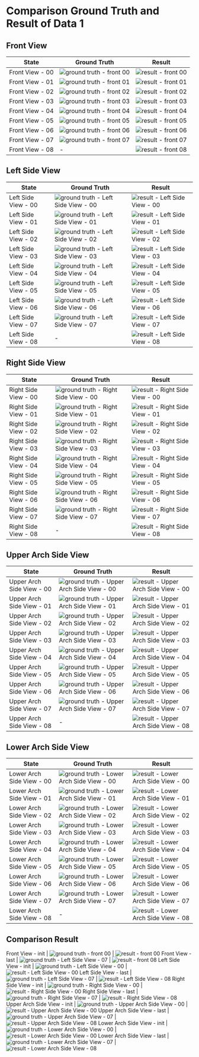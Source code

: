 # Comparison Ground Truth and Result of Data 1

## Front View
State | Ground Truth | Result
--- | --- | ---
Front View - 00 | ![ground truth - front 00](https://github.com/s-triar/tooth-aligner/blob/main/comparison_image/TOOTH_MOTION/SN/GT/SN/DEPAN%20-%2000.png?raw=true) | ![result - front 00](https://github.com/s-triar/tooth-aligner/blob/main/comparison_image/TOOTH_MOTION/SN/SC/SN/DEPAN%20-%2000.png)
Front View - 01 | ![ground truth - front 01](https://github.com/s-triar/tooth-aligner/blob/main/comparison_image/TOOTH_MOTION/SN/GT/SN/DEPAN%20-%2001.png?raw=true) | ![result - front 01](https://github.com/s-triar/tooth-aligner/blob/main/comparison_image/TOOTH_MOTION/SN/SC/SN/DEPAN%20-%2001.png)
Front View - 02 | ![ground truth - front 02](https://github.com/s-triar/tooth-aligner/blob/main/comparison_image/TOOTH_MOTION/SN/GT/SN/DEPAN%20-%2002.png?raw=true) | ![result - front 02](https://github.com/s-triar/tooth-aligner/blob/main/comparison_image/TOOTH_MOTION/SN/SC/SN/DEPAN%20-%2002.png)
Front View - 03 | ![ground truth - front 03](https://github.com/s-triar/tooth-aligner/blob/main/comparison_image/TOOTH_MOTION/SN/GT/SN/DEPAN%20-%2003.png?raw=true) | ![result - front 03](https://github.com/s-triar/tooth-aligner/blob/main/comparison_image/TOOTH_MOTION/SN/SC/SN/DEPAN%20-%2003.png)
Front View - 04 | ![ground truth - front 04](https://github.com/s-triar/tooth-aligner/blob/main/comparison_image/TOOTH_MOTION/SN/GT/SN/DEPAN%20-%2004.png?raw=true) | ![result - front 04](https://github.com/s-triar/tooth-aligner/blob/main/comparison_image/TOOTH_MOTION/SN/SC/SN/DEPAN%20-%2004.png)
Front View - 05 | ![ground truth - front 05](https://github.com/s-triar/tooth-aligner/blob/main/comparison_image/TOOTH_MOTION/SN/GT/SN/DEPAN%20-%2005.png?raw=true) | ![result - front 05](https://github.com/s-triar/tooth-aligner/blob/main/comparison_image/TOOTH_MOTION/SN/SC/SN/DEPAN%20-%2005.png)
Front View - 06 | ![ground truth - front 06](https://github.com/s-triar/tooth-aligner/blob/main/comparison_image/TOOTH_MOTION/SN/GT/SN/DEPAN%20-%2006.png?raw=true) | ![result - front 06](https://github.com/s-triar/tooth-aligner/blob/main/comparison_image/TOOTH_MOTION/SN/SC/SN/DEPAN%20-%2006.png)
Front View - 07 | ![ground truth - front 07](https://github.com/s-triar/tooth-aligner/blob/main/comparison_image/TOOTH_MOTION/SN/GT/SN/DEPAN%20-%2007.png?raw=true) | ![result - front 07](https://github.com/s-triar/tooth-aligner/blob/main/comparison_image/TOOTH_MOTION/SN/SC/SN/DEPAN%20-%2007.png)
Front View - 08 | - | ![result - front 08](https://github.com/s-triar/tooth-aligner/blob/main/comparison_image/TOOTH_MOTION/SN/SC/SN/DEPAN%20-%2008.png)

## Left Side View
State | Ground Truth | Result
--- | --- | ---
Left Side View - 00 | ![ground truth - Left Side View - 00](https://github.com/s-triar/tooth-aligner/blob/main/comparison_image/TOOTH_MOTION/SN/GT/SN/DARI%20KIRI%20-%2000.png?raw=true) | ![result - Left Side View - 00](https://github.com/s-triar/tooth-aligner/blob/main/comparison_image/TOOTH_MOTION/SN/SC/SN/DARI%20KIRI%20-%2000.png)
Left Side View - 01 | ![ground truth - Left Side View - 01](https://github.com/s-triar/tooth-aligner/blob/main/comparison_image/TOOTH_MOTION/SN/GT/SN/DARI%20KIRI%20-%2001.png?raw=true) | ![result - Left Side View - 01](https://github.com/s-triar/tooth-aligner/blob/main/comparison_image/TOOTH_MOTION/SN/SC/SN/DARI%20KIRI%20-%2001.png)
Left Side View - 02 | ![ground truth - Left Side View - 02](https://github.com/s-triar/tooth-aligner/blob/main/comparison_image/TOOTH_MOTION/SN/GT/SN/DARI%20KIRI%20-%2002.png?raw=true) | ![result - Left Side View - 02](https://github.com/s-triar/tooth-aligner/blob/main/comparison_image/TOOTH_MOTION/SN/SC/SN/DARI%20KIRI%20-%2002.png)
Left Side View - 03 | ![ground truth - Left Side View - 03](https://github.com/s-triar/tooth-aligner/blob/main/comparison_image/TOOTH_MOTION/SN/GT/SN/DARI%20KIRI%20-%2003.png?raw=true) | ![result - Left Side View - 03](https://github.com/s-triar/tooth-aligner/blob/main/comparison_image/TOOTH_MOTION/SN/SC/SN/DARI%20KIRI%20-%2003.png)
Left Side View - 04 | ![ground truth - Left Side View - 04](https://github.com/s-triar/tooth-aligner/blob/main/comparison_image/TOOTH_MOTION/SN/GT/SN/DARI%20KIRI%20-%2004.png?raw=true) | ![result - Left Side View - 04](https://github.com/s-triar/tooth-aligner/blob/main/comparison_image/TOOTH_MOTION/SN/SC/SN/DARI%20KIRI%20-%2004.png)
Left Side View - 05 | ![ground truth - Left Side View - 05](https://github.com/s-triar/tooth-aligner/blob/main/comparison_image/TOOTH_MOTION/SN/GT/SN/DARI%20KIRI%20-%2005.png?raw=true) | ![result - Left Side View - 05](https://github.com/s-triar/tooth-aligner/blob/main/comparison_image/TOOTH_MOTION/SN/SC/SN/DARI%20KIRI%20-%2005.png)
Left Side View - 06 | ![ground truth - Left Side View - 06](https://github.com/s-triar/tooth-aligner/blob/main/comparison_image/TOOTH_MOTION/SN/GT/SN/DARI%20KIRI%20-%2006.png?raw=true) | ![result - Left Side View - 06](https://github.com/s-triar/tooth-aligner/blob/main/comparison_image/TOOTH_MOTION/SN/SC/SN/DARI%20KIRI%20-%2006.png)
Left Side View - 07 | ![ground truth - Left Side View - 07](https://github.com/s-triar/tooth-aligner/blob/main/comparison_image/TOOTH_MOTION/SN/GT/SN/DARI%20KIRI%20-%2007.png?raw=true) | ![result - Left Side View - 07](https://github.com/s-triar/tooth-aligner/blob/main/comparison_image/TOOTH_MOTION/SN/SC/SN/DARI%20KIRI%20-%2007.png)
Left Side View - 08 | - | ![result - Left Side View - 08](https://github.com/s-triar/tooth-aligner/blob/main/comparison_image/TOOTH_MOTION/SN/SC/SN/DARI%20KIRI%20-%2008.png?raw=true)

## Right Side View
State | Ground Truth | Result
--- | --- | ---
Right Side View - 00 | ![ground truth - Right Side View - 00](https://github.com/s-triar/tooth-aligner/blob/main/comparison_image/TOOTH_MOTION/SN/GT/SN/DARI%20KANAN%20-%2000.png?raw=true) | ![result - Right Side View - 00](https://github.com/s-triar/tooth-aligner/blob/main/comparison_image/TOOTH_MOTION/SN/SC/SN/DARI%20KANAN%20-%2000.png)
Right Side View - 01 | ![ground truth - Right Side View - 01](https://github.com/s-triar/tooth-aligner/blob/main/comparison_image/TOOTH_MOTION/SN/GT/SN/DARI%20KANAN%20-%2001.png?raw=true) | ![result - Right Side View - 01](https://github.com/s-triar/tooth-aligner/blob/main/comparison_image/TOOTH_MOTION/SN/SC/SN/DARI%20KANAN%20-%2001.png)
Right Side View - 02 | ![ground truth - Right Side View - 02](https://github.com/s-triar/tooth-aligner/blob/main/comparison_image/TOOTH_MOTION/SN/GT/SN/DARI%20KANAN%20-%2002.png?raw=true) | ![result - Right Side View - 02](https://github.com/s-triar/tooth-aligner/blob/main/comparison_image/TOOTH_MOTION/SN/SC/SN/DARI%20KANAN%20-%2002.png)
Right Side View - 03 | ![ground truth - Right Side View - 03](https://github.com/s-triar/tooth-aligner/blob/main/comparison_image/TOOTH_MOTION/SN/GT/SN/DARI%20KANAN%20-%2003.png?raw=true) | ![result - Right Side View - 03](https://github.com/s-triar/tooth-aligner/blob/main/comparison_image/TOOTH_MOTION/SN/SC/SN/DARI%20KANAN%20-%2003.png)
Right Side View - 04 | ![ground truth - Right Side View - 04](https://github.com/s-triar/tooth-aligner/blob/main/comparison_image/TOOTH_MOTION/SN/GT/SN/DARI%20KANAN%20-%2004.png?raw=true) | ![result - Right Side View - 04](https://github.com/s-triar/tooth-aligner/blob/main/comparison_image/TOOTH_MOTION/SN/SC/SN/DARI%20KANAN%20-%2004.png)
Right Side View - 05 | ![ground truth - Right Side View - 05](https://github.com/s-triar/tooth-aligner/blob/main/comparison_image/TOOTH_MOTION/SN/GT/SN/DARI%20KANAN%20-%2005.png?raw=true) | ![result - Right Side View - 05](https://github.com/s-triar/tooth-aligner/blob/main/comparison_image/TOOTH_MOTION/SN/SC/SN/DARI%20KANAN%20-%2005.png)
Right Side View - 06 | ![ground truth - Right Side View - 06](https://github.com/s-triar/tooth-aligner/blob/main/comparison_image/TOOTH_MOTION/SN/GT/SN/DARI%20KANAN%20-%2006.png?raw=true) | ![result - Right Side View - 06](https://github.com/s-triar/tooth-aligner/blob/main/comparison_image/TOOTH_MOTION/SN/SC/SN/DARI%20KANAN%20-%2006.png)
Right Side View - 07 | ![ground truth - Right Side View - 07](https://github.com/s-triar/tooth-aligner/blob/main/comparison_image/TOOTH_MOTION/SN/GT/SN/DARI%20KANAN%20-%2007.png?raw=true) | ![result - Right Side View - 07](https://github.com/s-triar/tooth-aligner/blob/main/comparison_image/TOOTH_MOTION/SN/SC/SN/DARI%20KANAN%20-%2007.png)
Right Side View - 08 | - | ![result - Right Side View - 08](https://github.com/s-triar/tooth-aligner/blob/main/comparison_image/TOOTH_MOTION/SN/SC/SN/DARI%20KANAN%20-%2008.png?raw=true)

## Upper Arch Side View
State | Ground Truth | Result
--- | --- | ---
Upper Arch Side View - 00 | ![ground truth - Upper Arch Side View - 00](https://github.com/s-triar/tooth-aligner/blob/main/comparison_image/TOOTH_MOTION/SN/GT/SN/RAHANG%20ATAS%20-%2000.png?raw=true) | ![result - Upper Arch Side View - 00](https://github.com/s-triar/tooth-aligner/blob/main/comparison_image/TOOTH_MOTION/SN/SC/SN/RAHANG%20ATAS%20-%2000.png)
Upper Arch Side View - 01 | ![ground truth - Upper Arch Side View - 01](https://github.com/s-triar/tooth-aligner/blob/main/comparison_image/TOOTH_MOTION/SN/GT/SN/RAHANG%20ATAS%20-%2001.png?raw=true) | ![result - Upper Arch Side View - 01](https://github.com/s-triar/tooth-aligner/blob/main/comparison_image/TOOTH_MOTION/SN/SC/SN/RAHANG%20ATAS%20-%2001.png)
Upper Arch Side View - 02 | ![ground truth - Upper Arch Side View - 02](https://github.com/s-triar/tooth-aligner/blob/main/comparison_image/TOOTH_MOTION/SN/GT/SN/RAHANG%20ATAS%20-%2002.png?raw=true) | ![result - Upper Arch Side View - 02](https://github.com/s-triar/tooth-aligner/blob/main/comparison_image/TOOTH_MOTION/SN/SC/SN/RAHANG%20ATAS%20-%2002.png)
Upper Arch Side View - 03 | ![ground truth - Upper Arch Side View - 03](https://github.com/s-triar/tooth-aligner/blob/main/comparison_image/TOOTH_MOTION/SN/GT/SN/RAHANG%20ATAS%20-%2003.png?raw=true) | ![result - Upper Arch Side View - 03](https://github.com/s-triar/tooth-aligner/blob/main/comparison_image/TOOTH_MOTION/SN/SC/SN/RAHANG%20ATAS%20-%2003.png)
Upper Arch Side View - 04 | ![ground truth - Upper Arch Side View - 04](https://github.com/s-triar/tooth-aligner/blob/main/comparison_image/TOOTH_MOTION/SN/GT/SN/RAHANG%20ATAS%20-%2004.png?raw=true) | ![result - Upper Arch Side View - 04](https://github.com/s-triar/tooth-aligner/blob/main/comparison_image/TOOTH_MOTION/SN/SC/SN/RAHANG%20ATAS%20-%2004.png)
Upper Arch Side View - 05 | ![ground truth - Upper Arch Side View - 05](https://github.com/s-triar/tooth-aligner/blob/main/comparison_image/TOOTH_MOTION/SN/GT/SN/RAHANG%20ATAS%20-%2005.png?raw=true) | ![result - Upper Arch Side View - 05](https://github.com/s-triar/tooth-aligner/blob/main/comparison_image/TOOTH_MOTION/SN/SC/SN/RAHANG%20ATAS%20-%2005.png)
Upper Arch Side View - 06 | ![ground truth - Upper Arch Side View - 06](https://github.com/s-triar/tooth-aligner/blob/main/comparison_image/TOOTH_MOTION/SN/GT/SN/RAHANG%20ATAS%20-%2006.png?raw=true) | ![result - Upper Arch Side View - 06](https://github.com/s-triar/tooth-aligner/blob/main/comparison_image/TOOTH_MOTION/SN/SC/SN/RAHANG%20ATAS%20-%2006.png)
Upper Arch Side View - 07 | ![ground truth - Upper Arch Side View - 07](https://github.com/s-triar/tooth-aligner/blob/main/comparison_image/TOOTH_MOTION/SN/GT/SN/RAHANG%20ATAS%20-%2007.png?raw=true) | ![result - Upper Arch Side View - 07](https://github.com/s-triar/tooth-aligner/blob/main/comparison_image/TOOTH_MOTION/SN/SC/SN/RAHANG%20ATAS%20-%2007.png)
Upper Arch Side View - 08 | - | ![result - Upper Arch Side View - 08](https://github.com/s-triar/tooth-aligner/blob/main/comparison_image/TOOTH_MOTION/SN/SC/SN/RAHANG%20ATAS%20-%2008.png?raw=true)

## Lower Arch Side View
State | Ground Truth | Result
--- | --- | ---
Lower Arch Side View - 00 | ![ground truth - Lower Arch Side View - 00](https://github.com/s-triar/tooth-aligner/blob/main/comparison_image/TOOTH_MOTION/SN/GT/SN/RAHANG%20BAWAH%20-%2000.png?raw=true) | ![result - Lower Arch Side View - 00](https://github.com/s-triar/tooth-aligner/blob/main/comparison_image/TOOTH_MOTION/SN/SC/SN/RAHANG%20BAWAH%20-%2000.png)
Lower Arch Side View - 01 | ![ground truth - Lower Arch Side View - 01](https://github.com/s-triar/tooth-aligner/blob/main/comparison_image/TOOTH_MOTION/SN/GT/SN/RAHANG%20BAWAH%20-%2001.png?raw=true) | ![result - Lower Arch Side View - 01](https://github.com/s-triar/tooth-aligner/blob/main/comparison_image/TOOTH_MOTION/SN/SC/SN/RAHANG%20BAWAH%20-%2001.png)
Lower Arch Side View - 02 | ![ground truth - Lower Arch Side View - 02](https://github.com/s-triar/tooth-aligner/blob/main/comparison_image/TOOTH_MOTION/SN/GT/SN/RAHANG%20BAWAH%20-%2002.png?raw=true) | ![result - Lower Arch Side View - 02](https://github.com/s-triar/tooth-aligner/blob/main/comparison_image/TOOTH_MOTION/SN/SC/SN/RAHANG%20BAWAH%20-%2002.png)
Lower Arch Side View - 03 | ![ground truth - Lower Arch Side View - 03](https://github.com/s-triar/tooth-aligner/blob/main/comparison_image/TOOTH_MOTION/SN/GT/SN/RAHANG%20BAWAH%20-%2003.png?raw=true) | ![result - Lower Arch Side View - 03](https://github.com/s-triar/tooth-aligner/blob/main/comparison_image/TOOTH_MOTION/SN/SC/SN/RAHANG%20BAWAH%20-%2003.png)
Lower Arch Side View - 04 | ![ground truth - Lower Arch Side View - 04](https://github.com/s-triar/tooth-aligner/blob/main/comparison_image/TOOTH_MOTION/SN/GT/SN/RAHANG%20BAWAH%20-%2004.png?raw=true) | ![result - Lower Arch Side View - 04](https://github.com/s-triar/tooth-aligner/blob/main/comparison_image/TOOTH_MOTION/SN/SC/SN/RAHANG%20BAWAH%20-%2004.png)
Lower Arch Side View - 05 | ![ground truth - Lower Arch Side View - 05](https://github.com/s-triar/tooth-aligner/blob/main/comparison_image/TOOTH_MOTION/SN/GT/SN/RAHANG%20BAWAH%20-%2005.png?raw=true) | ![result - Lower Arch Side View - 05](https://github.com/s-triar/tooth-aligner/blob/main/comparison_image/TOOTH_MOTION/SN/SC/SN/RAHANG%20BAWAH%20-%2005.png)
Lower Arch Side View - 06 | ![ground truth - Lower Arch Side View - 06](https://github.com/s-triar/tooth-aligner/blob/main/comparison_image/TOOTH_MOTION/SN/GT/SN/RAHANG%20BAWAH%20-%2006.png?raw=true) | ![result - Lower Arch Side View - 06](https://github.com/s-triar/tooth-aligner/blob/main/comparison_image/TOOTH_MOTION/SN/SC/SN/RAHANG%20BAWAH%20-%2006.png)
Lower Arch Side View - 07 | ![ground truth - Lower Arch Side View - 07](https://github.com/s-triar/tooth-aligner/blob/main/comparison_image/TOOTH_MOTION/SN/GT/SN/RAHANG%20BAWAH%20-%2007.png?raw=true) | ![result - Lower Arch Side View - 07](https://github.com/s-triar/tooth-aligner/blob/main/comparison_image/TOOTH_MOTION/SN/SC/SN/RAHANG%20BAWAH%20-%2007.png)
Lower Arch Side View - 08 | - | ![result - Lower Arch Side View - 08](https://github.com/s-triar/tooth-aligner/blob/main/comparison_image/TOOTH_MOTION/SN/SC/SN/RAHANG%20BAWAH%20-%2008.png?raw=true)


## Comparison Result
Front View - init | ![ground truth - front 00](https://github.com/s-triar/tooth-aligner/blob/main/comparison_image/TOOTH_MOTION/SN/GT/SN/DEPAN%20-%2000.png?raw=true) | ![result - front 00](https://github.com/s-triar/tooth-aligner/blob/main/comparison_image/TOOTH_MOTION/SN/SC/SN/DEPAN%20-%2000.png)
Front View - last | ![ground truth - Left Side View - 07](https://github.com/s-triar/tooth-aligner/blob/main/comparison_image/TOOTH_MOTION/SN/GT/SN/DARI%20KIRI%20-%2007.png?raw=true) | ![result - front 08](https://github.com/s-triar/tooth-aligner/blob/main/comparison_image/TOOTH_MOTION/SN/SC/SN/DEPAN%20-%2008.png)
Left Side View - init | ![ground truth - Left Side View - 00](https://github.com/s-triar/tooth-aligner/blob/main/comparison_image/TOOTH_MOTION/SN/GT/SN/DARI%20KIRI%20-%2000.png?raw=true) | ![result - Left Side View - 00](https://github.com/s-triar/tooth-aligner/blob/main/comparison_image/TOOTH_MOTION/SN/SC/SN/DARI%20KIRI%20-%2000.png)
Left Side View - last | ![ground truth - Left Side View - 07](https://github.com/s-triar/tooth-aligner/blob/main/comparison_image/TOOTH_MOTION/SN/GT/SN/DARI%20KIRI%20-%2007.png?raw=true) | ![result - Left Side View - 08](https://github.com/s-triar/tooth-aligner/blob/main/comparison_image/TOOTH_MOTION/SN/SC/SN/DARI%20KIRI%20-%2008.png?raw=true)
Right Side View - init | ![ground truth - Right Side View - 00](https://github.com/s-triar/tooth-aligner/blob/main/comparison_image/TOOTH_MOTION/SN/GT/SN/DARI%20KANAN%20-%2000.png?raw=true) | ![result - Right Side View - 00](https://github.com/s-triar/tooth-aligner/blob/main/comparison_image/TOOTH_MOTION/SN/SC/SN/DARI%20KANAN%20-%2000.png)
Right Side View - last | ![ground truth - Right Side View - 07](https://github.com/s-triar/tooth-aligner/blob/main/comparison_image/TOOTH_MOTION/SN/GT/SN/DARI%20KANAN%20-%2007.png?raw=true) | ![result - Right Side View - 08](https://github.com/s-triar/tooth-aligner/blob/main/comparison_image/TOOTH_MOTION/SN/SC/SN/DARI%20KANAN%20-%2008.png?raw=true)
Upper Arch Side View - init | ![ground truth - Upper Arch Side View - 00](https://github.com/s-triar/tooth-aligner/blob/main/comparison_image/TOOTH_MOTION/SN/GT/SN/RAHANG%20ATAS%20-%2000.png?raw=true) | ![result - Upper Arch Side View - 00](https://github.com/s-triar/tooth-aligner/blob/main/comparison_image/TOOTH_MOTION/SN/SC/SN/RAHANG%20ATAS%20-%2000.png)
Upper Arch Side View - last | ![ground truth - Upper Arch Side View - 07](https://github.com/s-triar/tooth-aligner/blob/main/comparison_image/TOOTH_MOTION/SN/GT/SN/RAHANG%20ATAS%20-%2007.png?raw=true) | ![result - Upper Arch Side View - 08](https://github.com/s-triar/tooth-aligner/blob/main/comparison_image/TOOTH_MOTION/SN/SC/SN/RAHANG%20ATAS%20-%2008.png?raw=true)
Lower Arch Side View - init | ![ground truth - Lower Arch Side View - 00](https://github.com/s-triar/tooth-aligner/blob/main/comparison_image/TOOTH_MOTION/SN/GT/SN/RAHANG%20BAWAH%20-%2000.png?raw=true) | ![result - Lower Arch Side View - 00](https://github.com/s-triar/tooth-aligner/blob/main/comparison_image/TOOTH_MOTION/SN/SC/SN/RAHANG%20BAWAH%20-%2000.png)
Lower Arch Side View - last | ![ground truth - Lower Arch Side View - 07](https://github.com/s-triar/tooth-aligner/blob/main/comparison_image/TOOTH_MOTION/SN/GT/SN/RAHANG%20BAWAH%20-%2007.png?raw=true) | ![result - Lower Arch Side View - 08](https://github.com/s-triar/tooth-aligner/blob/main/comparison_image/TOOTH_MOTION/SN/SC/SN/RAHANG%20BAWAH%20-%2008.png?raw=true)